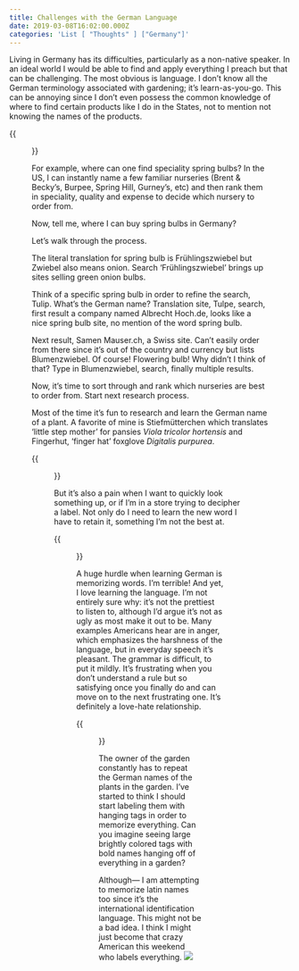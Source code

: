 ```yaml
---
title: Challenges with the German Language
date: 2019-03-08T16:02:00.000Z
categories: 'List [ "Thoughts" ] ["Germany"]'
---
```

Living in Germany has its difficulties, particularly as a non-native speaker. In an ideal world I would be able to find and apply everything I preach but that can be challenging. The most obvious is language. I don’t know all the German terminology associated with gardening; it’s learn-as-you-go. This can be annoying since I don’t even possess the common knowledge of where to find certain products like I do in the States, not to mention not knowing the names of the products. 

{{<figure src="/img/uploads/imag1015.jpg" alt="Stone Goblin on Steigstraße with Meersburg Castle on high hill in background" caption="Steigstraße, Meersburg Germany" width="500">}}

For example, where can one find speciality spring bulbs? In the US, I can instantly name a few familiar nurseries (Brent & Becky’s, Burpee, Spring Hill, Gurney’s, etc) and then rank them in speciality, quality and expense to decide which nursery to order from.

Now, tell me, where I can buy spring bulbs in Germany? 

Let’s walk through the process.

The literal translation for spring bulb is Frühlingszwiebel but Zwiebel also means onion. Search ‘Frühlingszwiebel’ brings up sites selling green onion bulbs.

Think of a specific spring bulb in order to refine the search, Tulip. What’s the German name? Translation site, Tulpe, search, first result a company named Albrecht Hoch.de, looks like a nice spring bulb site, no mention of the word spring bulb.

Next result, Samen Mauser.ch, a Swiss site. Can’t easily order from there since it’s out of the country and currency but lists Blumenzwiebel. Of course! Flowering bulb! Why didn’t I think of that? Type in Blumenzwiebel, search, finally multiple results. 

Now, it’s time to sort through and rank which nurseries are best to order from. Start next research process.

Most of the time it’s fun to research and learn the German name of a plant. A favorite of mine is Stiefmütterchen which translates ‘little step mother’ for pansies _Viola tricolor hortensis_ and Fingerhut, ‘finger hat’ foxglove _Digitalis purpurea_.

{{<figure src="/img/uploads/img_20170321_132638_674.jpg" alt="Red Pansies Viola tricolor hortensis on Balkongarten" caption="_Viola tricolor hortensis_" width="500">}}

But it’s also a pain when I want to quickly look something up, or if I’m in a store trying to decipher a label. Not only do I need to learn the new word I have to retain it, something I’m not the best at. 

{{<figure src="/c42fe29a-f601-47ad-a6be-5df612034b87" alt="German workbook word memorization with cup of Glühwein" caption="Memorizing words with cup of Glühwein" width="500">}}

A huge hurdle when learning German is memorizing words. I’m terrible! And yet, I love learning the language. I’m not entirely sure why: it’s not the prettiest to listen to, although I’d argue it’s not as ugly as most make it out to be. Many examples Americans hear are in anger, which emphasizes the harshness of the language, but in everyday speech it’s pleasant. The grammar is difficult, to put it mildly. It’s frustrating when you don’t understand a rule but so satisfying once you finally do and can move on to the next frustrating one. It’s definitely a love-hate relationship.

{{<figure src="/80b6359c-6ba2-4530-b0c6-47e9543c6256" alt="Meme depicting frustration of learning You forms in German" width="500">}}

The owner of the garden constantly has to repeat the German names of the plants in the garden. I’ve started to think I should start labeling them with hanging tags in order to memorize everything. Can you imagine seeing large brightly colored tags with bold names hanging off of everything in a garden? 

Although— I am attempting to memorize latin names too since it’s the international identification language. This might not be a bad idea. I think I might just become that crazy American this weekend who labels everything.
 ![](/img/uploads/p7270087.jpg)
